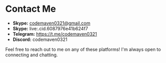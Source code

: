 # Contact Me


- **Skype:** codemaven0321@gmail.com
- **Skype:** live:.cid.6087976e41b624f7
- **Telegram:** https://t.me/codemaven0321
- **Discord:** codemaven0321

Feel free to reach out to me on any of these platforms! I'm always open to connecting and chatting.